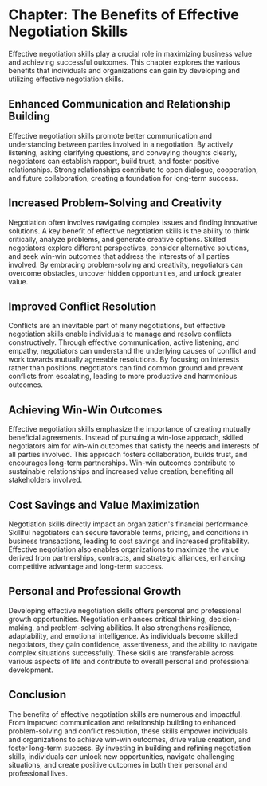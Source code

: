 Chapter: The Benefits of Effective Negotiation Skills
=====================================================

Effective negotiation skills play a crucial role in maximizing business value and achieving successful outcomes. This chapter explores the various benefits that individuals and organizations can gain by developing and utilizing effective negotiation skills.

Enhanced Communication and Relationship Building
------------------------------------------------

Effective negotiation skills promote better communication and understanding between parties involved in a negotiation. By actively listening, asking clarifying questions, and conveying thoughts clearly, negotiators can establish rapport, build trust, and foster positive relationships. Strong relationships contribute to open dialogue, cooperation, and future collaboration, creating a foundation for long-term success.

Increased Problem-Solving and Creativity
----------------------------------------

Negotiation often involves navigating complex issues and finding innovative solutions. A key benefit of effective negotiation skills is the ability to think critically, analyze problems, and generate creative options. Skilled negotiators explore different perspectives, consider alternative solutions, and seek win-win outcomes that address the interests of all parties involved. By embracing problem-solving and creativity, negotiators can overcome obstacles, uncover hidden opportunities, and unlock greater value.

Improved Conflict Resolution
----------------------------

Conflicts are an inevitable part of many negotiations, but effective negotiation skills enable individuals to manage and resolve conflicts constructively. Through effective communication, active listening, and empathy, negotiators can understand the underlying causes of conflict and work towards mutually agreeable resolutions. By focusing on interests rather than positions, negotiators can find common ground and prevent conflicts from escalating, leading to more productive and harmonious outcomes.

Achieving Win-Win Outcomes
--------------------------

Effective negotiation skills emphasize the importance of creating mutually beneficial agreements. Instead of pursuing a win-lose approach, skilled negotiators aim for win-win outcomes that satisfy the needs and interests of all parties involved. This approach fosters collaboration, builds trust, and encourages long-term partnerships. Win-win outcomes contribute to sustainable relationships and increased value creation, benefiting all stakeholders involved.

Cost Savings and Value Maximization
-----------------------------------

Negotiation skills directly impact an organization's financial performance. Skillful negotiators can secure favorable terms, pricing, and conditions in business transactions, leading to cost savings and increased profitability. Effective negotiation also enables organizations to maximize the value derived from partnerships, contracts, and strategic alliances, enhancing competitive advantage and long-term success.

Personal and Professional Growth
--------------------------------

Developing effective negotiation skills offers personal and professional growth opportunities. Negotiation enhances critical thinking, decision-making, and problem-solving abilities. It also strengthens resilience, adaptability, and emotional intelligence. As individuals become skilled negotiators, they gain confidence, assertiveness, and the ability to navigate complex situations successfully. These skills are transferable across various aspects of life and contribute to overall personal and professional development.

Conclusion
----------

The benefits of effective negotiation skills are numerous and impactful. From improved communication and relationship building to enhanced problem-solving and conflict resolution, these skills empower individuals and organizations to achieve win-win outcomes, drive value creation, and foster long-term success. By investing in building and refining negotiation skills, individuals can unlock new opportunities, navigate challenging situations, and create positive outcomes in both their personal and professional lives.
